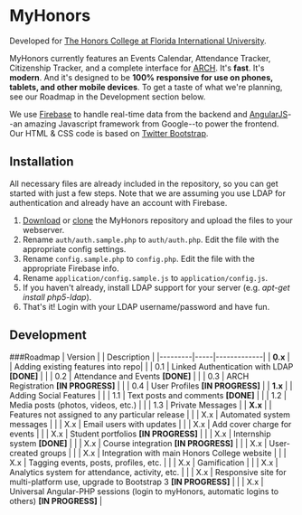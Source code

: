 # MyHonors

Developed for [The Honors College at Florida International University](http://honors.fiu.edu/).

MyHonors currently features an Events Calendar, Attendance Tracker, Citizenship Tracker, and a complete interface for [ARCH](http://honors.fiu.edu/research/conference/). It's **fast**. It's **modern**. And it's designed to be **100% responsive for use on phones, tablets, and other mobile devices**. To get a taste of what we're planning, see our Roadmap in the Development section below.

We use [Firebase](https://www.firebase.com/) to handle real-time data from the backend and [AngularJS](http://angularjs.org/)--an amazing Javascript framework from Google--to power the frontend. Our HTML & CSS code is based on [Twitter Bootstrap](twitter.github.com/bootstrap/).

## Installation
All necessary files are already included in the repository, so you can get started with just a few steps. Note that we are assuming you use LDAP for authentication and already have an account with Firebase.

1. [Download](https://github.com/sergiopantoja/myhonors/archive/master.zip) or [clone](https://github.com/sergiopantoja/myhonors) the MyHonors repository and upload the files to your webserver.
2. Rename `auth/auth.sample.php` to `auth/auth.php`. Edit the file with the appropriate config settings.
3. Rename `config.sample.php` to `config.php`. Edit the file with the appropriate Firebase info.
4. Rename `application/config.sample.js` to `application/config.js`.
5. If you haven't already, install LDAP support for your server (e.g. *apt-get install php5-ldap*).
6. That's it! Login with your LDAP username/password and have fun.

## Development

###Roadmap
| Version |     | Description |
|---------|-----|-------------|
| **0.x** |     | Adding existing features into repo|
|         | 0.1 | Linked Authentication with LDAP **[DONE]** |
|         | 0.2 | Attendance and Events **[DONE]** |
|         | 0.3 | ARCH Registration **[IN PROGRESS]** |
|         | 0.4 | User Profiles **[IN PROGRESS]** |
| **1.x** |     | Adding Social Features |
|         | 1.1 | Text posts and comments **[DONE]** |
|         | 1.2 | Media posts (photos, videos, etc.) |
|         | 1.3 | Private Messages |
| **X.x** |     | Features not assigned to any particular release |
|         | X.x | Automated system messages |
|         | X.x | Email users with updates |
|         | X.x | Add cover charge for events |
|         | X.x | Student portfolios **[IN PROGRESS]** |
|         | X.x | Internship system **[DONE]** |
|         | X.x | Course integration **[IN PROGRESS]** |
|         | X.x | User-created groups |
|         | X.x | Integration with main Honors College website |
|         | X.x | Tagging events, posts, profiles, etc. |
|         | X.x | Gamification |
|         | X.x | Analytics system for attendance, activity, etc. |
|		  | X.x | Responsive site for multi-platform use, upgrade to Bootstrap 3 **[IN PROGRESS]** |
|         | X.x | Universal Angular-PHP sessions (login to myHonors, automatic logins to others) **[IN PROGRESS]** |
